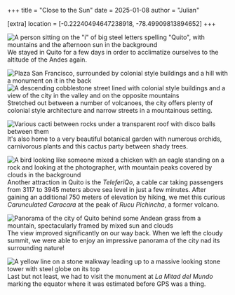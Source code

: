 +++
title = "Close to the Sun"
date = 2025-01-08
author = "Julian"

[extra]
location = [-0.22240494647238918, -78.49909813894652]
+++

![A person sitting on the "i" of big steel letters spelling "Quito", with mountains and the afternoon sun in the background](quito.jpg "Quito Letters")
We stayed in Quito for a few days in order to acclimatize ourselves to the altitude of the Andes again.

![Plaza San Francisco, surrounded by colonial style buildings and a hill with a monument on it in the back](sanfrancisco.jpg "Plaza San Francisco")
![A descending cobblestone street lined with colonial style buildings and a view of the city in the valley and on the opposite mountains](calle.jpg "Quito Street")
Stretched out between a number of volcanoes, the city offers plenty of colonial style architecture and narrow streets in a mountainous setting.

![Various cacti between rocks under a transparent roof with disco balls between them](cactusparty.jpg "Cactus Party")
It's also home to a very beautiful botanical garden with numerous orchids, carnivorous plants and this cactus party between shady trees.

![A bird looking like someone mixed a chicken with an eagle standing on a rock and looking at the photographer, with mountain peaks covered by clouds in the background](streifenkarakara.jpg "Carunculated Caracara")
Another attraction in Quito is the _TeleferiQo_, a cable car taking passengers from 3117 to 3945 meters above sea level in just a few minutes.
After gaining an additional 750 meters of elevation by hiking, we met this curious _Carunculated Caracara_ at the peak of _Rucu Pichincha_, a former volcano.

![Panorama of the city of Quito behind some Andean grass from a mountain, spectacularly framed by mixed sun and clouds](panorama.jpg "Quito Mountain View")
The view improved significantly on our way back.
When we left the cloudy summit, we were able to enjoy an impressive panorama of the city nad its surrounding nature!

![A yellow line on a stone walkway leading up to a massive looking stone tower with steel globe on its top](equator.jpg "Equator Monument")
Last but not least, we had to visit the monument at _La Mitad del Mundo_ marking the equator where it was estimated before GPS was a thing.
